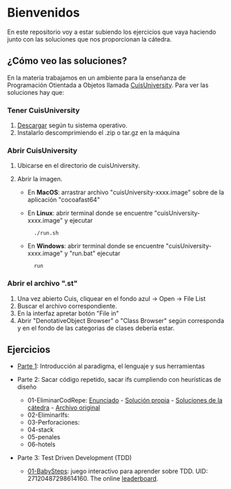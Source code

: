# Bienvenidos

En este repositorio voy a estar subiendo los ejercicios que vaya haciendo junto con las soluciones que nos proporcionan la cátedra.

## ¿Cómo veo las soluciones?

En la materia trabajamos en un ambiente para la enseñanza de Programación Otientada a Objetos llamada [CuisUniversity](https://www.isw2.com.ar/cuisuniversity). Para ver las soluciones hay que:

### Tener CuisUniversity 

1. [Descargar](https://sites.google.com/view/cuis-university/descargas?authuser=0) según tu sistema operativo. 
2. Instalarlo descomprimiendo el .zip o tar.gz en la máquina

### Abrir CuisUniversity

1. Ubicarse en el directorio de cuisUniversity.
2. Abrir la imagen.
    
    * En **MacOS**: arrastrar archivo "cuisUniversity-xxxx.image" sobre de la aplicación "cocoafast64"
    * En **Linux**: abrir terminal donde se encuentre "cuisUniversity-xxxx.image" y ejecutar 

            ./run.sh 

    * En **Windows**: abrir terminal donde se encuentre "cuisUniversity-xxxx.image" y "run.bat" ejecutar

            run

### Abrir el archivo ".st"

1. Una vez abierto Cuis, cliquear en el fondo azul -> Open -> File List
2. Buscar el archivo correspondiente.
3. En la interfaz apretar botón "File in"
4. Abrir "DenotativeObject Browser" o "Class Browser" según corresponda y en el fondo de las categorias de clases debería estar.

## Ejercicios

* [Parte 1](/Ejercicios/Parte1/): Introducción al paradigma, el lenguaje y sus herramientas
* Parte 2: Sacar código repetido, sacar ifs cumpliendo con heurísticas de diseño

    * 01-EliminarCodRepe: [Enunciado](/Ejercicios/Parte2/01-EliminarCodRepe/) - [Solución propia]() - [Soluciones de la cátedra]() - [Archivo original]()
    * 02-EliminarIfs:
    * 03-Perforaciones:
    * 04-stack
    * 05-penales
    * 06-hotels

* Parte 3: Test Driven Development (TDD)
    
    * [01-BabySteps](/Ejercicios/Parte3/01-BabySteps/): juego interactivo para aprender sobre TDD. UID: 27120487298614160. The online [leaderboard](http://babysteps.isw2.com.ar/).
